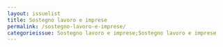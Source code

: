 ```yaml
---
layout: issuelist
title: Sostegno lavoro e imprese
permalink: /sostegno-lavoro-e-imprese/
categorieissue: Sostegno lavoro e imprese;Sostegno lavoro e imprese
---
```


